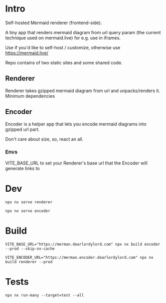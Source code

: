 # Intro

Self-hosted Mermaid renderer (frontend-side).

A tiny app that renders mermaid diagram from url query param (the current technique used on mermaid.live) for e.g. use in iframes.

Use if you'd like to self-host / customize, otherwise use https://mermaid.live/

Repo contains of two static sites and some shared code.

## Renderer

Renderer takes gzipped mermaid diagram from url and unpacks/renders it. Minimum dependencies

## Encoder

Encoder is a helper app that lets you encode mermaid diagrams into gzipped url part.

Don't care about size, so, react an all.

### Envs

VITE_BASE_URL to set your Renderer's base url that the Encoder will generate links to

# Dev

`npx nx serve renderer`

`npx nx serve encoder`

# Build

`VITE_BASE_URL="https://merman.dearlordylord.com" npx nx build encoder --prod --skip-nx-cache`

`VITE_ENCODER_URL="https://merman.encoder.dearlordylord.com" npx nx build renderer --prod`

# Tests

`npx nx run-many --target=test --all`
